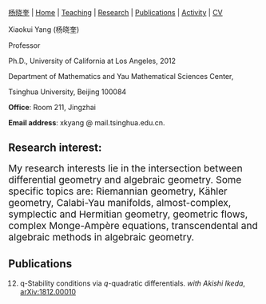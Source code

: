 
[杨晓奎](https://ubw-q.github.io)  | [Home](https://ubw-q.github.io/BG)  | [Teaching](https://ubw-q.github.io/teaching) |  [Research](https://ubw-q.github.io/reseach)  |  [Publications](https://ubw-q.github.io/publications)  |  [Activity](https://ubw-q.github.io/activity)  |  [CV](https://ubw-q.github.io/cv)  











Xiaokui Yang  (杨晓奎) 

 Professor

Ph.D.,  University of California at Los Angeles,  2012

Department of Mathematics and Yau Mathematical Sciences Center,

Tsinghua  University, Beijing 100084

**Office**: Room 211, Jingzhai

**Email address**:  xkyang   @    mail.tsinghua.edu.cn.



## Research interest: 
<span style="font-color:blue;font-size:19px;"> My research interests lie in the intersection between differential geometry and algebraic geometry. Some specific topics are: Riemannian geometry, Kähler geometry, Calabi-Yau manifolds, almost-complex, symplectic and Hermitian geometry, geometric flows, complex Monge-Ampère equations, transcendental and algebraic methods in algebraic geometry.
</span>

## Publications

12. q-Stability conditions via $q$-quadratic differentials. _with Akishi Ikeda_, <br> 
[arXiv:1812.00010](https://arxiv.org/abs/1812.00010)
   
